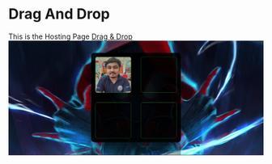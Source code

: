 # Drag And Drop 

This is the Hosting Page [Drag & Drop](https://sayanghoshofficial.github.io/Drag-Drop/)
 ![ui](./image/ui.jpg)
